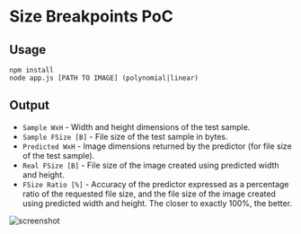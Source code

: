 # Size Breakpoints PoC

## Usage

```
npm install
node app.js [PATH TO IMAGE] (polynomial|linear)
```

## Output

- `Sample WxH` - Width and height dimensions of the test sample.
- `Sample FSize [B]` - File size of the test sample in bytes.
- `Predicted WxH` - Image dimensions returned by the predictor (for file size of the test sample).
- `Real FSize [B]` - File size of the image created using predicted width and height.
- `FSize Ratio [%]` - Accuracy of the predictor expressed as a percentage ratio of the requested file size, and the file size of the image created using predicted width and height. The closer to exactly 100%, the better.


![screenshot](https://cloud.githubusercontent.com/assets/803299/19219520/a6293bf0-8e15-11e6-839a-5bbc8fd8a758.png)

